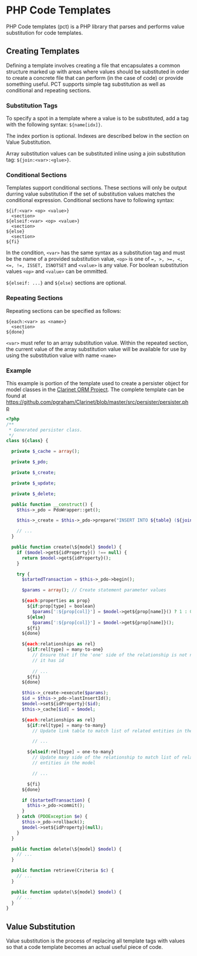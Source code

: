 # PHP Code Templates

PHP Code templates (pct) is a PHP library that parses and performs value
substitution for code templates.

## Creating Templates

Defining a template involves creating a file that encapsulates a common
structure marked up with areas where values should be substituted in order to
create a concrete file that can perform (in the case of code) or provide
something useful. PCT supports simple tag substitution as well as conditional
and repeating sections.

### Substitution Tags

To specify a spot in a template where a value is to be substituted, add a tag
with the following syntax: `${name[idx]}`.

The index portion is optional. Indexes are described below in the section on
Value Substitution.

Array substitution values can be substituted inline using a join substitution
tag: `${join:<var>:<glue>}`.

### Conditional Sections

Templates support conditional sections. These sections will only be output
durring value substitution if the set of substitution values matches the
conditional expression. Conditional sections have to following syntax:

```
${if:<var> <op> <value>}
  <section>
${elseif:<var> <op> <value>}
  <section>
${else}
  <section>
${fi}
```

In the condition, `<var>` has the same syntax as a substitution tag and must be
the name of a provided substitution value, `<op>` is one of `=, >, >=, <, <=,
!=, ISSET, ISNOTSET` and `<value>` is any value. For boolean substitution values
`<op>` and `<value>` can be ommitted.

`${elseif: ...}` and `${else}` sections are optional.

### Repeating Sections

Repeating sections can be specified as follows:

```
${each:<var> as <name>}
  <section>
${done}
```

`<var>` must refer to an array substitution value.  Within the repeated section,
the current value of the array substitution value will be available for use by
using the substitution value with name `<name>`

### Example

This example is portion of the template used to create a persister object for
model classes in the [Clarinet ORM Project](https://github.com/pgraham/Clarinet). The complete template can be found at
<https://github.com/pgraham/Clarinet/blob/master/src/persister/persister.php>

```php
<?php
/**
 * Generated persister class.
 */
class ${class} {

  private $_cache = array();

  private $_pdo;

  private $_create;

  private $_update;

  private $_delete;

  public function __construct() {
    $this->_pdo = PdoWrapper::get();

    $this->_create = $this->_pdo->prepare("INSERT INTO ${table} (${join:colNames:,}) VALUES (${join:colParams:,})");

    // ...
  }

  public function create(\${model} $model) {
    if ($model->get${idProperty}() !== null) {
      return $model->get${idProperty}();
    }

    try {
      $startedTransaction = $this->_pdo->begin();

      $params = array(); // Create statement parameter values

      ${each:properties as prop}
        ${if:prop[type] = boolean}
          $params[':${prop[col]}'] = $model->get${prop[name]}() ? 1 : 0;
        ${else}
          $params[':${prop[col]}'] = $model->get${prop[name]}();
        ${fi}
      ${done}

      ${each:relationships as rel}
        ${if:rel[type] = many-to-one}
          // Ensure that if the 'one' side of the relationship is not null that
          // it has id
          
          // ...
        ${fi}
      ${done}

      $this->_create->execute($params);
      $id = $this->_pdo->lastInsertId();
      $model->set${idProperty}($id);
      $this->_cache[$id] = $model;

      ${each:relationships as rel}
        ${if:rel[type] = many-to-many}
          // Update link table to match list of related entities in the model

          // ...

        ${elseif:rel[type] = one-to-many}
          // Update many side of the relationship to match list of related
          // entities in the model

          // ...

        ${fi}
      ${done}

      if ($startedTransaction) {
        $this->_pdo->commit();
      }
    } catch (PDOException $e) {
      $this->_pdo->rollback();
      $model->set${idProperty}(null);
    }
  }

  public function delete(\${model} $model) {
    // ...
  }

  public function retrieve(Criteria $c) {
    // ...
  }

  public function update(\${model} $model) {
    // ...
  }
}
```

## Value Substitution

Value substitution is the process of replacing all template tags with values so
that a code template becomes an actual useful piece of code.
